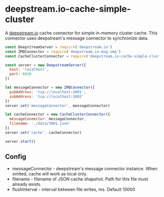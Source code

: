 # deepstream.io-cache-simple-cluster

A [deepstream.io](http://deepstream.io/) cache connector for simple in-memory cluster cache.
This connector uses deepstream's message connector to synchronize data.

```javascript
const DeepstreamServer = require('deepstream.io')
const ZMQConnector = require('deepstream.io-msg-zmq')
const CacheClusterConnector = require('deepstream.io-cache-simple-cluster')

const server = new DeepstreamServer({
  host: 'localhost',
  port: 6020
})

let messageConnector = new ZMQConnector({
  pubAddress: 'tcp://localhost:3001',
  subAddress: 'tcp://localhost:3002'
})
server.set('messageConnector', messageConnector)

let cacheConnector = new CacheClusterConnector({
  messageConnector: messageConnector,
  filename: './data/3001.json'
})
server.set('cache', cacheConnector)

server.start() 
```

## Config

- messageConnector - deepstream's message connector instance. When omited, cache will work as local only.
- filename - filename of JSON cache shapshot. Path for this file must already exists.
- flushInterval - interval between file writes, ms. Default 10000
